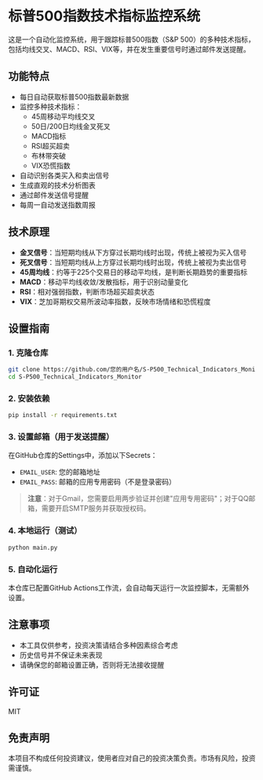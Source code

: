 # 标普500指数技术指标监控系统

这是一个自动化监控系统，用于跟踪标普500指数（S&P 500）的多种技术指标，包括均线交叉、MACD、RSI、VIX等，并在发生重要信号时通过邮件发送提醒。

## 功能特点

- 每日自动获取标普500指数最新数据
- 监控多种技术指标：
  - 45周移动平均线交叉
  - 50日/200日均线金叉死叉
  - MACD指标
  - RSI超买超卖
  - 布林带突破
  - VIX恐慌指数
- 自动识别各类买入和卖出信号
- 生成直观的技术分析图表
- 通过邮件发送信号提醒
- 每周一自动发送指数周报

## 技术原理

- **金叉信号**：当短期均线从下方穿过长期均线时出现，传统上被视为买入信号
- **死叉信号**：当短期均线从上方穿过长期均线时出现，传统上被视为卖出信号
- **45周均线**：约等于225个交易日的移动平均线，是判断长期趋势的重要指标
- **MACD**：移动平均线收敛/发散指标，用于识别动量变化
- **RSI**：相对强弱指数，判断市场超买超卖状态
- **VIX**：芝加哥期权交易所波动率指数，反映市场情绪和恐慌程度

## 设置指南

### 1. 克隆仓库

```bash
git clone https://github.com/您的用户名/S-P500_Technical_Indicators_Monitor.git
cd S-P500_Technical_Indicators_Monitor
```

### 2. 安装依赖

```bash
pip install -r requirements.txt
```

### 3. 设置邮箱（用于发送提醒）

在GitHub仓库的Settings中，添加以下Secrets：

- `EMAIL_USER`: 您的邮箱地址
- `EMAIL_PASS`: 邮箱的应用专用密码（不是登录密码）

> **注意**：对于Gmail，您需要启用两步验证并创建"应用专用密码"；对于QQ邮箱，需要开启SMTP服务并获取授权码。

### 4. 本地运行（测试）

```bash
python main.py
```

### 5. 自动化运行

本仓库已配置GitHub Actions工作流，会自动每天运行一次监控脚本，无需额外设置。

## 注意事项

- 本工具仅供参考，投资决策请结合多种因素综合考虑
- 历史信号并不保证未来表现
- 请确保您的邮箱设置正确，否则将无法接收提醒

## 许可证

MIT

## 免责声明

本项目不构成任何投资建议，使用者应对自己的投资决策负责。市场有风险，投资需谨慎。